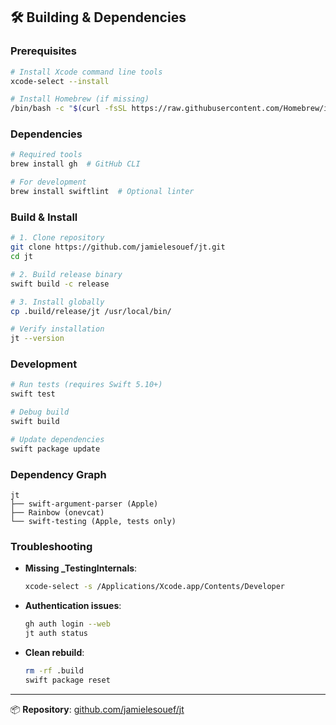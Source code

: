 ## 🛠️ Building & Dependencies

### Prerequisites
```bash
# Install Xcode command line tools
xcode-select --install

# Install Homebrew (if missing)
/bin/bash -c "$(curl -fsSL https://raw.githubusercontent.com/Homebrew/install/HEAD/install.sh)"
```

### Dependencies
```bash
# Required tools
brew install gh  # GitHub CLI

# For development
brew install swiftlint  # Optional linter
```

### Build & Install
```bash
# 1. Clone repository
git clone https://github.com/jamielesouef/jt.git
cd jt

# 2. Build release binary
swift build -c release

# 3. Install globally
cp .build/release/jt /usr/local/bin/

# Verify installation
jt --version
```

### Development
```bash
# Run tests (requires Swift 5.10+)
swift test

# Debug build
swift build

# Update dependencies
swift package update
```

### Dependency Graph
```
jt
├── swift-argument-parser (Apple)
├── Rainbow (onevcat)
└── swift-testing (Apple, tests only)
```

### Troubleshooting
- **Missing _TestingInternals**:
  ```bash
  xcode-select -s /Applications/Xcode.app/Contents/Developer
  ```
- **Authentication issues**:
  ```bash
  gh auth login --web
  jt auth status
  ```
- **Clean rebuild**:
  ```bash
  rm -rf .build
  swift package reset
  ```

---

📦 **Repository**: [github.com/jamielesouef/jt](https://github.com/jamielesouef/jt)
